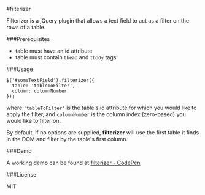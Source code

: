 #filterizer

Filterizer is a jQuery plugin that allows a text field to act as a filter on the rows of a table.

###Prerequisites
- table must have an id attribute
- table must contain `thead` and `tbody` tags

###Usage

```
$('#someTextField').filterizer({
  table: 'tableToFilter',
  column: columnNumber
});
```

where `'tableToFilter'` is the table's id attribute for which you would like to apply the filter, and `columnNumber` is the column index (zero-based) you would like to filter on.

By default, if no options are supplied, **filterizer** will use the first table it finds in the DOM and filter by the table's first column.

###Demo

A working demo can be found at [filterizer - CodePen]

###License

MIT

[filterizer - CodePen]:http://cdpn.io/HbsfI